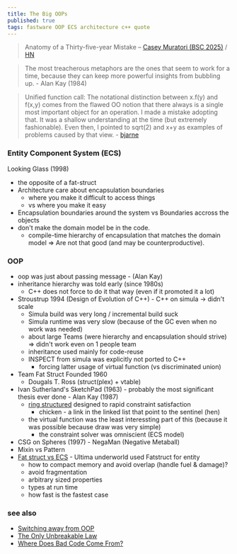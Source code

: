 ```yaml
---
title: The Big OOPs
published: true
tags: fastware OOP ECS architecture c++ quote
---
```

> Anatomy of a Thirty-five-year Mistake – [Casey Muratori (BSC 2025)](https://www.youtube.com/watch?v=wo84LFzx5nI) / [HN](https://news.ycombinator.com/item?id=44612313)

> The most treacherous metaphors are the ones that seem to work for a time, because they can keep more powerful insights from bubbling up. - Alan Kay (1984)

> Unified function call: The notational distinction between x.f(y) and f(x,y) comes from the flawed OO notion that there always is a single most important object for an operation. I made a mistake adopting that. It was a shallow understanding at the time (but extremely fashionable). Even then, I pointed to sqrt(2) and x+y as examples of problems caused by that view. - [bjarne](https://www.open-std.org/jtc1/sc22/wg21/docs/papers/2019/p1962r0.pdf)

### Entity Component System (ECS)
Looking Glass (1998)
- the opposite of a fat-struct
- Architecture care about encapsulation boundaries
	- where you make it difficult to access things
    - vs where you make it easy
- Encapsulation boundaries around the system vs Boundaries accross the objects
- don't make the domain model be in the code.
	- compile-time hierarchy of encapsulation that matches the domain model => Are not that good (and may be counterproductive).

### OOP
- oop was just about passing message - (Alan Kay)
- inheritance hierarchy was told early (since 1980s)
	- C++ does not force to do it that way (even if it promoted it a  lot)
- Stroustrup 1994 (Design of Evolution of C++) - C++ on simula -> didn't scale 
	- Simula build was very long / incremental build suck
    - Simula runtime was very slow (because of the GC even when no work was needed)
    - about large Teams (were hierarchy and encapsulation should strive) => didn't work even on 1 people team
    - inheritance used mainly for code-reuse
	- INSPECT from simula was explicitly not ported to C++ 
    	- forcing latter usage of virtual function (vs discriminated union)
- Team Fat Struct Founded 1960
	- Dougals T. Ross (struct(plex) + vtable)
- Ivan Sutherland's SketchPad (1963) - probably the most significant thesis ever done - Alan Kay (1987)
	- [ring structured](https://youtu.be/wo84LFzx5nI?si=LtKJzwD9d2dtB_4y&t=5614) designed to rapid constraint satisfaction
    	- chicken - a link in the linked list that point to the sentinel (hen)
	- the virtual function was the least interessting part of this (because it was possible because draw was very simple)
    	- the constraint solver was omniscient (ECS model)
- CSG on Spheres (1997) - NegaMan (Negative Metaball)
- Mixin vs Pattern
- [Fat struct vs ECS](https://youtu.be/wo84LFzx5nI?si=QM7w1b7r-H3ABHuL&t=7390) - Ultima underworld used Fatstruct for entity
	- how to compact memory and avoid overlap (handle fuel & damage)?
	- avoid fragmentation
    - arbitrary sized properties
    - types at run time
    - how fast is the fastest case
    

### see also
- [Switching away from OOP](https://www.youtube.com/watch?v=ToBF_mLxEcI)
- [The Only Unbreakable Law](https://www.youtube.com/watch?v=5IUj1EZwpJY)
- [Where Does Bad Code Come From?](https://www.youtube.com/watch?v=7YpFGkG-u1w)